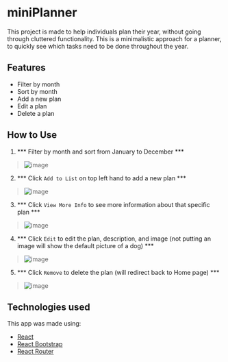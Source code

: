 # miniPlanner

This project is made to help individuals plan their year, without going through cluttered functionality. This is a minimalistic approach for a planner, to quickly see which tasks need to be done throughout the year.

## Features

- Filter by month
- Sort by month
- Add a new plan
- Edit a plan
- Delete a plan

## How to Use

1. *** Filter by month and sort from January to December ***
> ![image](./images/step-1.gif)

2. *** Click `Add to List` on top left hand to add a new plan ***
> ![image](./images/step-2.gif)

3. *** Click `View More Info` to see more information about that specific plan ***
> ![image](./images/step-3.gif)

4. *** Click `Edit` to edit the plan, description, and image (not putting an image will show the default picture of a dog) ***
> ![image](./images/step-4.gif)

5. *** Click `Remove` to delete the plan (will redirect back to Home page) ***
> ![image](./images/step-5.gif)

## Technologies used

This app was made using:
- [React](https://reactjs.org/) 
- [React Bootstrap](https://react-bootstrap.github.io/)
- [React Router](https://reactrouter.com/)